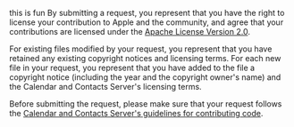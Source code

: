 this is fun
By submitting a request, you represent that you have the right to license
your contribution to Apple and the community, and agree that your
contributions are licensed under the [Apache License Version 2.0](LICENSE.txt).

For existing files modified by your request, you represent that you have
retained any existing copyright notices and licensing terms. For each new
file in your request, you represent that you have added to the file a
copyright notice (including the year and the copyright owner's name) and the
Calendar and Contacts Server's licensing terms.

Before submitting the request, please make sure that your request follows
the [Calendar and Contacts Server's guidelines for contributing
code](../../../ccs-calendarserver/blob/master/HACKING.rst).
